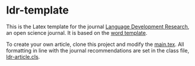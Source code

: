 # ldr-template

This is the Latex template for the journal [Language Development Research](https://lps.library.cmu.edu/LDR/), an open science journal. It is based on the [word template](https://osf.io/8uepm).
 
To create your own article, clone this project and modify the [main.tex](main.tex). All formatting in line with the journal recommendations are set in the class file, [ldr-article.cls](ldr-article.cls).
